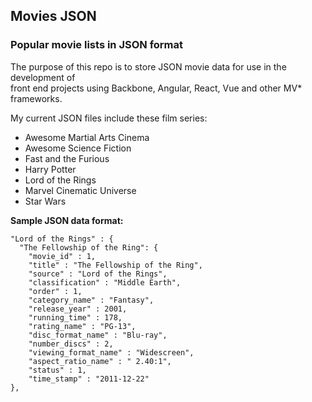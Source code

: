 ## Movies JSON

### Popular movie lists in JSON format

The purpose of this repo is to store JSON movie data for use in the development of  
front end projects using Backbone, Angular, React, Vue and other MV* frameworks. 

My current JSON files include these film series:

* Awesome Martial Arts Cinema
* Awesome Science Fiction
* Fast and the Furious
* Harry Potter
* Lord of the Rings
* Marvel Cinematic Universe
* Star Wars

**Sample JSON data format:**

	"Lord of the Rings" : {
      "The Fellowship of the Ring": {
        "movie_id" : 1,
        "title" : "The Fellowship of the Ring",
        "source" : "Lord of the Rings",
        "classification" : "Middle Earth",
        "order" : 1,
        "category_name" : "Fantasy",
        "release_year" : 2001,
        "running_time" : 178,
        "rating_name" : "PG-13",
        "disc_format_name" : "Blu-ray",
        "number_discs" : 2,
        "viewing_format_name" : "Widescreen",
        "aspect_ratio_name" : " 2.40:1",
        "status" : 1,
        "time_stamp" : "2011-12-22"
    },